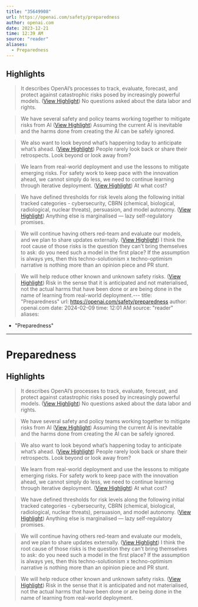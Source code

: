 ```yaml
---
title: "35649908"
url: https://openai.com/safety/preparedness
author: openai.com
date: 2023-12-21
time: 12:39 AM
source: "reader"
aliases:
  - Preparedness
---
```

## Highlights
> It describes OpenAI’s processes to track, evaluate, forecast, and protect against catastrophic risks posed by increasingly powerful models. ([View Highlight](https://read.readwise.io/read/01hj4vzjapbf94tz4jegvrsbg3))
No questions asked about the data labor and rights.

> We have several safety and policy teams working together to mitigate risks from AI ([View Highlight](https://read.readwise.io/read/01hj641j5n6ee2j55vskn8kmz9))
Assuming the current AI is inevitable and the harms done from creating the AI can be safely ignored.

> We also want to look beyond what’s happening today to anticipate what’s ahead. ([View Highlight](https://read.readwise.io/read/01hj671enkvjxwe3qtqnda1sg9))
People rarely look back or share their retrospects. Look beyond or look away from?

> We learn from real-world deployment and use the lessons to mitigate emerging risks. For safety work to keep pace with the innovation ahead, we cannot simply do less, we need to continue learning through iterative deployment. ([View Highlight](https://read.readwise.io/read/01hj673wvyt6ar5gjc22s08jyr))
At what cost?

> We have defined thresholds for risk levels along the following initial tracked categories - cybersecurity, CBRN (chemical, biological, radiological, nuclear threats), persuasion, and model autonomy. ([View Highlight](https://read.readwise.io/read/01hj6768fn2r3j6v91ppvj8mrq))
Anything else is marginalised — lazy self-regulatory promises.

> We will continue having others red-team and evaluate our models, and we plan to share updates externally. ([View Highlight](https://read.readwise.io/read/01hj67arkxg7atpqs0njt8sfct))
I think the root cause of those risks is the question they can't bring themselves to ask: do you need such a model in the first place? If the assumption is always yes, then this techno-solutionism x techno-optimism narrative is nothing more than an opinion piece and PR stunt.

> We will help reduce other known and unknown safety risks. ([View Highlight](https://read.readwise.io/read/01hj67ff83pfhkjgsrpzyqffkx))
Risk in the sense that it is anticipated and not materialised, not the actual harms that have been done or are being done in the name of learning from real-world deployment.---
title: "Preparedness"
url: https://openai.com/safety/preparedness
author: openai.com
date: 2024-02-09
time: 12:01 AM
source: "reader"
aliases:
  - "Preparedness"
---
# Preparedness

## Highlights
> It describes OpenAI’s processes to track, evaluate, forecast, and protect against catastrophic risks posed by increasingly powerful models. ([View Highlight](https://read.readwise.io/read/01hj4vzjapbf94tz4jegvrsbg3))
No questions asked about the data labor and rights.

> We have several safety and policy teams working together to mitigate risks from AI ([View Highlight](https://read.readwise.io/read/01hj641j5n6ee2j55vskn8kmz9))
Assuming the current AI is inevitable and the harms done from creating the AI can be safely ignored.

> We also want to look beyond what’s happening today to anticipate what’s ahead. ([View Highlight](https://read.readwise.io/read/01hj671enkvjxwe3qtqnda1sg9))
People rarely look back or share their retrospects. Look beyond or look away from?

> We learn from real-world deployment and use the lessons to mitigate emerging risks. For safety work to keep pace with the innovation ahead, we cannot simply do less, we need to continue learning through iterative deployment. ([View Highlight](https://read.readwise.io/read/01hj673wvyt6ar5gjc22s08jyr))
At what cost?

> We have defined thresholds for risk levels along the following initial tracked categories - cybersecurity, CBRN (chemical, biological, radiological, nuclear threats), persuasion, and model autonomy. ([View Highlight](https://read.readwise.io/read/01hj6768fn2r3j6v91ppvj8mrq))
Anything else is marginalised — lazy self-regulatory promises.

> We will continue having others red-team and evaluate our models, and we plan to share updates externally. ([View Highlight](https://read.readwise.io/read/01hj67arkxg7atpqs0njt8sfct))
I think the root cause of those risks is the question they can't bring themselves to ask: do you need such a model in the first place? If the assumption is always yes, then this techno-solutionism x techno-optimism narrative is nothing more than an opinion piece and PR stunt.

> We will help reduce other known and unknown safety risks. ([View Highlight](https://read.readwise.io/read/01hj67ff83pfhkjgsrpzyqffkx))
Risk in the sense that it is anticipated and not materialised, not the actual harms that have been done or are being done in the name of learning from real-world deployment.

